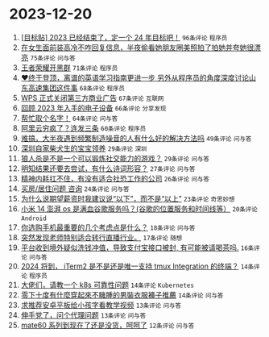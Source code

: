 # 2023-12-20

1. [[目标贴] 2023 已经结束了，定一个 24 年目标吧！](https://www.v2ex.com/t/1001902) `96条评论` `程序员`
1. [在女生面前装高冷不咋回复信息，半夜偷看她朋友圈美照拍了拍她并夸她很漂亮](https://www.v2ex.com/t/1001821) `75条评论` `问与答`
1. [王者荣耀开黑群](https://www.v2ex.com/t/1001826) `71条评论` `程序员`
1. [❤终于登顶，离谱的英语学习指南更进一步 另外从程序员的角度深度讨论山东高速集团这件事](https://www.v2ex.com/t/1001842) `68条评论` `程序员`
1. [WPS 正式关闭第三方商业广告](https://www.v2ex.com/t/1001833) `67条评论` `互联网`
1. [回顾 2023 年入手的电子设备](https://www.v2ex.com/t/1001834) `66条评论` `分享发现`
1. [帮忙取个名字！](https://www.v2ex.com/t/1001957) `64条评论` `问与答`
1. [阿里云穷疯了？连发三条](https://www.v2ex.com/t/1001855) `60条评论` `程序员`
1. [难搞，大半夜遇到频繁制造噪音的人有什么好的解决方法吗](https://www.v2ex.com/t/1001838) `49条评论` `问与答`
1. [深圳自家柴犬生的宝宝领养](https://www.v2ex.com/t/1001936) `29条评论` `深圳`
1. [狼人杀是不是一个可以锻炼社交能力的游戏？](https://www.v2ex.com/t/1001917) `29条评论` `问与答`
1. [明知结果还要去尝试，有什么诗词形容？](https://www.v2ex.com/t/1001937) `27条评论` `问与答`
1. [精神内耗扛不住，有没有适合社恐工作的公司](https://www.v2ex.com/t/1001894) `26条评论` `问与答`
1. [买房/居住问题 咨询](https://www.v2ex.com/t/1001848) `24条评论` `问与答`
1. [为什么说期望薪资时我建议说“以下”，而不是“以上”](https://www.v2ex.com/t/1001950) `23条评论` `奇思妙想`
1. [小米 14 澎湃 os 是满血谷歌服务吗？(谷歌的位置服务和时间线等）](https://www.v2ex.com/t/1001954) `20条评论` `Android`
1. [你选购手机最重要的几个考虑点是什么？](https://www.v2ex.com/t/1001895) `18条评论` `问与答`
1. [突然发现老师特别适合转行直播行业。](https://www.v2ex.com/t/1001835) `17条评论` `随想`
1. [平台收到境外疑似洗钱冲值，导致支付宝接口被封, 有可能被请喝茶吗.](https://www.v2ex.com/t/1001946) `16条评论` `问与答`
1. [2024 将到， iTerm2 是不是还是唯一支持 tmux Integration 的终端？](https://www.v2ex.com/t/1001933) `14条评论` `程序员`
1. [大佬们，请教一个 k8s 可靠性问题](https://www.v2ex.com/t/1001828) `14条评论` `Kubernetes`
1. [零下十度有什麼穿起來不臃腫的男裝衣服褲子推薦](https://www.v2ex.com/t/1001822) `14条评论` `问与答`
1. [求推荐安卓平板给小孩字看教学视频](https://www.v2ex.com/t/1001824) `13条评论` `问与答`
1. [伸手党了，问个代理问题](https://www.v2ex.com/t/1001818) `13条评论` `问与答`
1. [mate60 系列到现在了还是没货，呵呵了](https://www.v2ex.com/t/1001982) `12条评论` `问与答`
